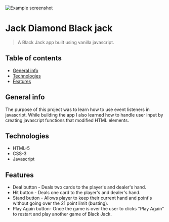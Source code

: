 ![Example screenshot](./blackjack/blackjack.png)

# Jack Diamond Black jack
> A Black Jack app built using vanilla javascript.

## Table of contents
* [General info](#general-info)
* [Technologies](#technologies)
* [Features](#features)

## General info
The purpose of this project was to learn how to use event listeners in javascript. While building the app I also learned how to handle user input by creating javascript functions that modified HTML elements.

## Technologies
* HTML-5
* CSS-3
* Javascript

## Features
* Deal button - Deals two cards to the player's and dealer's hand.
* Hit button - Deals one card to the player's and dealer's hand.
* Stand button - Allows player to keep their current hand and point's without going over the 21 point limit (busting).
* Play Again button- Once the game is over the user to clicks "Play Again" to restart and play another game of Black Jack.
